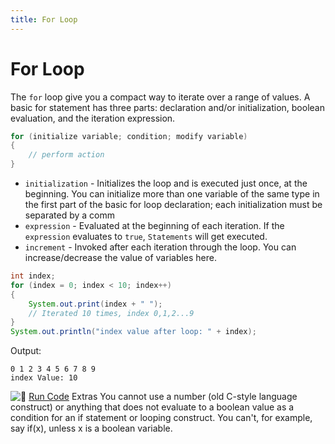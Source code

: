 ```yaml
---
title: For Loop
---
```

# For Loop

The `for` loop give you a compact way to iterate over a range of values.
A basic for statement has three parts: declaration and/or initialization, boolean evaluation, and the iteration expression.

```java
for (initialize variable; condition; modify variable)
{  
    // perform action  
}
```

* `initialization` - Initializes the loop and is executed just once, at the beginning.
You can initialize more than one variable of the same type in the first part of the basic for loop declaration; each initialization must be separated by a comm
* `expression` - Evaluated at the beginning of each iteration. If the `expression` evaluates to `true`, `Statements` will get executed.
* `increment` - Invoked after each iteration through the loop. You can increase/decrease the value of variables here.

```java
int index;
for (index = 0; index < 10; index++)
{
    System.out.print(index + " ");
    // Iterated 10 times, index 0,1,2...9
}
System.out.println("index value after loop: " + index);
```

Output:
```
0 1 2 3 4 5 6 7 8 9
index Value: 10
```

![:rocket:](//forum.freecodecamp.com/images/emoji/emoji_one/rocket.png?v=2 ":rocket:") <a href='https://repl.it/CJYr/0' target='_blank' rel='nofollow'>Run Code</a>
Extras
You cannot use a number (old C-style language construct) or anything that does not evaluate to a boolean value as a condition for an if statement or looping construct. You can't, for example, say if(x), unless x is a boolean variable.
